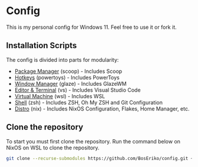 # Config
This is my personal config for Windows 11. Feel free to use it or fork it.

## Installation Scripts
The config is divided into parts for modularity:
- [Package Manager](https://github.com/BosEriko/scoop.git) (scoop) - Includes Scoop
- [Hotkeys](https://github.com/BosEriko/powertoys.git) (powertoys) - Includes PowerToys
- [Window Manager](https://github.com/BosEriko/glaze.git) (glaze) - Includes GlazeWM
- [Editor & Terminal](https://github.com/BosEriko/vs.git) (vs) - Includes Visual Studio Code
- [Virtual Machine](https://github.com/BosEriko/wsl.git) (wsl) - Includes WSL
- [Shell](https://github.com/BosEriko/zsh.git) (zsh) - Includes ZSH, Oh My ZSH and Git Configuration
- [Distro](https://github.com/BosEriko/nix.git) (nix) - Includes NixOS Configuration, Flakes, Home Manager, etc.

## Clone the repository
To start you must first clone the repository. Run the command below on NixOS on WSL to clone the repository.
``` sh
git clone --recurse-submodules https://github.com/BosEriko/config.git ~/config
```

